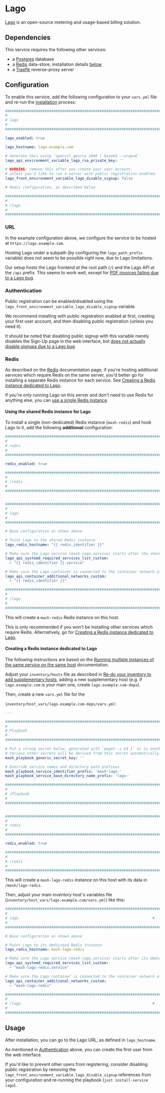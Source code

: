 # Lago

[Lago](https://www.getlago.com/) is an open-source metering and usage-based billing solution.


## Dependencies

This service requires the following other services:

- a [Postgres](postgres.md) database
- a [Redis](redis.md) data-store, installation details [below](#redis)
- a [Traefik](traefik.md) reverse-proxy server


## Configuration

To enable this service, add the following configuration to your `vars.yml` file and re-run the [installation](../installing.md) process:

```yaml
########################################################################
#                                                                      #
# lago                                                                 #
#                                                                      #
########################################################################

lago_enabled: true

lago_hostname: lago.example.com

# Generate this using `openssl genrsa 2048 | base64 --wrap=0`
lago_api_environment_variable_lago_rsa_private_key: ''

# WARNING: remove this after you create your user account,
# unless you'd like to run a server with public registration enabled.
lago_front_environment_variable_lago_disable_signup: false

# Redis configuration, as described below

########################################################################
#                                                                      #
# /lago                                                                #
#                                                                      #
########################################################################
```


### URL

In the example configuration above, we configure the service to be hosted at `https://lago.example.com`.

Hosting Lago under a subpath (by configuring the `lago_path_prefix` variable) does not seem to be possible right now, due to Lago limitations.

Our setup hosts the Lago frontend at the root path (`/`) and the Lago API at the `/api` prefix.
This seems to work well, except for [PDF invoices failing due to a Lago bug](https://github.com/getlago/lago/issues/221).


### Authentication

Public registration can be enabled/disabled using the `lago_front_environment_variable_lago_disable_signup` variable.

We recommend installing with public registration enabled at first, creating your first user account, and then disabling public registration (unless you need it).

It should be noted that disabling public signup with this variable merely disables the Sign-Up page in the web interface, but [does not actually disable signups due to a Lago bug](https://github.com/getlago/lago/issues/220).


### Redis

As described on the [Redis](redis.md) documentation page, if you're hosting additional services which require Redis on the same server, you'd better go for installing a separate Redis instance for each service. See [Creating a Redis instance dedicated to Lago](#creating-a-redis-instance-dedicated-to-lago).

If you're only running Lago on this server and don't need to use Redis for anything else, you can [use a single Redis instance](#using-the-shared-redis-instance-for-lago).

#### Using the shared Redis instance for Lago

To install a single (non-dedicated) Redis instance (`mash-redis`) and hook Lago to it, add the following **additional** configuration:

```yaml
########################################################################
#                                                                      #
# redis                                                                #
#                                                                      #
########################################################################

redis_enabled: true

########################################################################
#                                                                      #
# /redis                                                               #
#                                                                      #
########################################################################


########################################################################
#                                                                      #
# lago                                                                 #
#                                                                      #
########################################################################

# Base configuration as shown above

# Point Lago to the shared Redis instance
lago_redis_hostname: "{{ redis_identifier }}"

# Make sure the Lago service (mash-lago.service) starts after the shared Redis service (mash-redis.service)
lago_api_systemd_required_services_list_custom:
  - "{{ redis_identifier }}.service"

# Make sure the Lago container is connected to the container network of the shared Redis service (mash-redis)
lago_api_container_additional_networks_custom:
  - "{{ redis_identifier }}"

########################################################################
#                                                                      #
# /lago                                                                #
#                                                                      #
########################################################################
```

This will create a `mash-redis` Redis instance on this host.

This is only recommended if you won't be installing other services which require Redis. Alternatively, go for [Creating a Redis instance dedicated to Lago](#creating-a-redis-instance-dedicated-to-lago).

#### Creating a Redis instance dedicated to Lago

The following instructions are based on the [Running multiple instances of the same service on the same host](../running-multiple-instances.md) documentation.

Adjust your `inventory/hosts` file as described in [Re-do your inventory to add supplementary hosts](../running-multiple-instances.md#re-do-your-inventory-to-add-supplementary-hosts), adding a new supplementary host (e.g. if `lago.example.com` is your main one, create `lago.example.com-deps`).

Then, create a new `vars.yml` file for the

`inventory/host_vars/lago.example.com-deps/vars.yml`:

```yaml
---

########################################################################
#                                                                      #
# Playbook                                                             #
#                                                                      #
########################################################################

# Put a strong secret below, generated with `pwgen -s 64 1` or in another way
# Various other secrets will be derived from this secret automatically.
mash_playbook_generic_secret_key: ''

# Override service names and directory path prefixes
mash_playbook_service_identifier_prefix: 'mash-lago-'
mash_playbook_service_base_directory_name_prefix: 'lago-'

########################################################################
#                                                                      #
# /Playbook                                                            #
#                                                                      #
########################################################################


########################################################################
#                                                                      #
# redis                                                                #
#                                                                      #
########################################################################

redis_enabled: true

########################################################################
#                                                                      #
# /redis                                                               #
#                                                                      #
########################################################################
```

This will create a `mash-lago-redis` instance on this host with its data in `/mash/lago-redis`.

Then, adjust your main inventory host's variables file (`inventory/host_vars/lago.example.com/vars.yml`) like this:

```yaml
########################################################################
#                                                                      #
# lago                                                             #
#                                                                      #
########################################################################

# Base configuration as shown above

# Point Lago to its dedicated Redis instance
lago_redis_hostname: mash-lago-redis

# Make sure the Lago service (mash-lago.service) starts after its dedicated Redis service (mash-lago-redis.service)
lago_api_systemd_required_services_list_custom:
  - "mash-lago-redis.service"

# Make sure the Lago container is connected to the container network of its dedicated Redis service (mash-lago-redis)
lago_api_container_additional_networks_custom:
  - "mash-lago-redis"

########################################################################
#                                                                      #
# /lago                                                            #
#                                                                      #
########################################################################
```


## Usage

After installation, you can go to the Lago URL, as defined in `lago_hostname`.

As mentioned in [Authentication](#authentication) above, you can create the first user from the web interface.

If you'd like to prevent other users from registering, consider disabling public registration by removing the `lago_front_environment_variable_lago_disable_signup` references from your configuration and re-running the playbook (`just install-service lago`).

